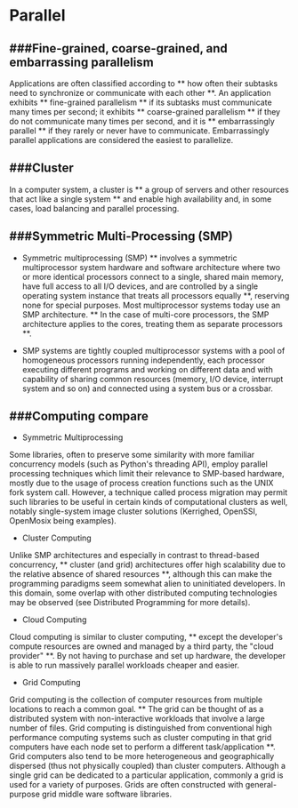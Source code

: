 # Parallel

<script type="text/javascript" src="../js/general.js"></script>

###Fine-grained, coarse-grained, and embarrassing parallelism
---

Applications are often classified according to ** how often their subtasks need to synchronize or communicate with each other **. An application exhibits ** fine-grained parallelism ** if its subtasks must communicate many times per second; it exhibits ** coarse-grained parallelism ** if they do not communicate many times per second, and it is ** embarrassingly parallel ** if they rarely or never have to communicate. Embarrassingly parallel applications are considered the easiest to parallelize.

###Cluster
---

In a computer system, a cluster is ** a group of servers and other resources that act like a single system ** and enable high availability and, in some cases, load balancing and parallel processing.

###Symmetric Multi-Processing (SMP)
---

* Symmetric multiprocessing (SMP) ** involves a symmetric multiprocessor system hardware and software architecture where two or more identical processors connect to a single, shared main memory, have full access to all I/O devices, and are controlled by a single operating system instance that treats all processors equally **, reserving none for special purposes. Most multiprocessor systems today use an SMP architecture. ** In the case of multi-core processors, the SMP architecture applies to the cores, treating them as separate processors **.

* SMP systems are tightly coupled multiprocessor systems with a pool of homogeneous processors running independently, each processor executing different programs and working on different data and with capability of sharing common resources (memory, I/O device, interrupt system and so on) and connected using a system bus or a crossbar.

###Computing compare 
---

* Symmetric Multiprocessing

Some libraries, often to preserve some similarity with more familiar concurrency models (such as Python's threading API), employ parallel processing techniques which limit their relevance to SMP-based hardware, mostly due to the usage of process creation functions such as the UNIX fork system call. However, a technique called process migration may permit such libraries to be useful in certain kinds of computational clusters as well, notably single-system image cluster solutions (Kerrighed, OpenSSI, OpenMosix being examples).

* Cluster Computing

Unlike SMP architectures and especially in contrast to thread-based concurrency, ** cluster (and grid) architectures offer high scalability due to the relative absence of shared resources **, although this can make the programming paradigms seem somewhat alien to uninitiated developers. In this domain, some overlap with other distributed computing technologies may be observed (see Distributed Programming for more details).

* Cloud Computing

Cloud computing is similar to cluster computing, ** except the developer's compute resources are owned and managed by a third party, the "cloud provider" **. By not having to purchase and set up hardware, the developer is able to run massively parallel workloads cheaper and easier.

* Grid Computing

Grid computing is the collection of computer resources from multiple locations to reach a common goal. ** The grid can be thought of as a distributed system with non-interactive workloads that involve a large number of files. Grid computing is distinguished from conventional high performance computing systems such as cluster computing in that grid computers have each node set to perform a different task/application **. Grid computers also tend to be more heterogeneous and geographically dispersed (thus not physically coupled) than cluster computers. Although a single grid can be dedicated to a particular application, commonly a grid is used for a variety of purposes. Grids are often constructed with general-purpose grid middle ware software libraries.









